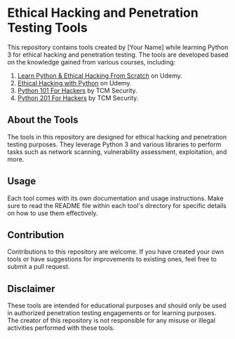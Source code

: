 # Ethical Hacking and Penetration Testing Tools

This repository contains tools created by [Your Name] while learning Python 3 for ethical hacking and penetration testing. The tools are developed based on the knowledge gained from various courses, including:

1. [Learn Python & Ethical Hacking From Scratch](https://www.udemy.com/course/learn-python-and-ethical-hacking-from-scratch/learn/lecture/9337882#overview) on Udemy.
2. [Ethical Hacking with Python](https://www.udemy.com/course/ethical-hacking-python/learn/lecture/14295098?start=0#overview) on Udemy.
3. [Python 101 For Hackers](https://academy.tcm-sec.com/courses/enrolled/1451206) by TCM Security.
4. [Python 201 For Hackers](https://academy.tcm-sec.com/courses/enrolled/1593199) by TCM Security.

## About the Tools

The tools in this repository are designed for ethical hacking and penetration testing purposes. They leverage Python 3 and various libraries to perform tasks such as network scanning, vulnerability assessment, exploitation, and more.

## Usage

Each tool comes with its own documentation and usage instructions. Make sure to read the README file within each tool's directory for specific details on how to use them effectively.

## Contribution

Contributions to this repository are welcome. If you have created your own tools or have suggestions for improvements to existing ones, feel free to submit a pull request.

## Disclaimer

These tools are intended for educational purposes and should only be used in authorized penetration testing engagements or for learning purposes. The creator of this repository is not responsible for any misuse or illegal activities performed with these tools.


